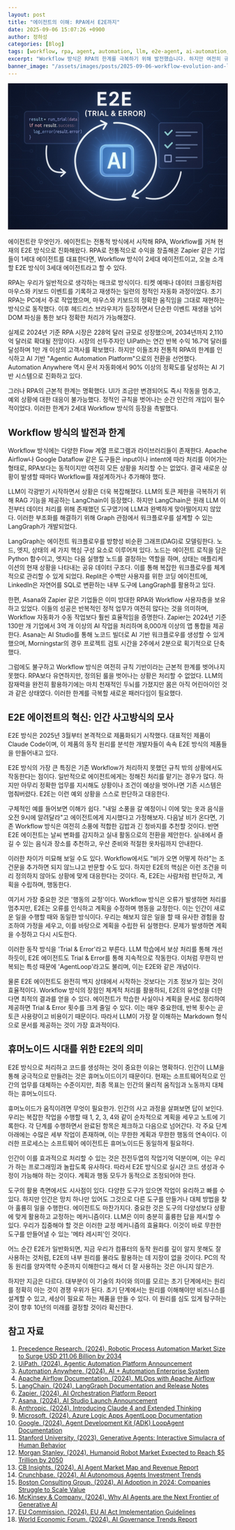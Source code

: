 ```yaml
---
layout: post
title: "에이전트의 이해: RPA에서 E2E까지"
date: 2025-09-06 15:07:26 +0900
author: 정하성
categories: [Blog]
tags: [workflow, rpa, agent, automation, llm, e2e-agent, ai-automation, langgraph]
excerpt: "Workflow 방식은 RPA의 한계를 극복하기 위해 발전했습니다. 하지만 여전히 규칙 기반이라 예외 상황 대응이 어렵습니다. E2E 방식은 인간처럼 상황 판단과 행동 교정이 가능합니다. AI 기반 자동화의 새로운 패러다임으로 주목받고 있습니다."
banner_image: "/assets/images/posts/2025-09-06-workflow-evolution-and-limitations.jpg"
---
```


![](/assets/images/posts/2025-09-06-workflow-evolution-and-limitations.jpg)

에이전트란 무엇인가. 에이전트는 전통적 방식에서 시작해 RPA, Workflow를 거쳐 현재의 E2E 방식으로 진화해왔다. RPA로 전통적으로 수익을 창출해온 Zapier 같은 기업들이 1세대 에이전트를 대표한다면, Workflow 방식이 2세대 에이전트이고, 오늘 소개할 E2E 방식이 3세대 에이전트라고 할 수 있다.

RPA는 우리가 일반적으로 생각하는 매크로 방식이다. 티켓 예매나 데이터 크롤링처럼 마우스와 키보드 이벤트를 기록하고 재생하는 일련의 정적인 자동화 과정이었다. 초기 RPA는 PC에서 주로 작업했으며, 마우스와 키보드의 정확한 움직임을 그대로 재현하는 방식으로 동작했다. 이후 헤드리스 브라우저가 등장하면서 단순한 이벤트 재생을 넘어 DOM 파싱을 통한 보다 정확한 처리가 가능해졌다.

실제로 2024년 기준 RPA 시장은 228억 달러 규모로 성장했으며, 2034년까지 2,110억 달러로 확대될 전망이다. 시장의 선두주자인 UiPath는 연간 반복 수익 16.7억 달러를 달성하며 1만 개 이상의 고객사를 확보했다. 하지만 이들조차 전통적 RPA의 한계를 인식하고 AI 기반 "Agentic Automation Platform"으로의 전환을 선언했다. Automation Anywhere 역시 문서 자동화에서 90% 이상의 정확도를 달성하는 AI 기반 시스템으로 진화하고 있다.

그러나 RPA의 근본적 한계는 명확했다. UI가 조금만 변경되어도 즉시 작동을 멈추고, 예외 상황에 대한 대응이 불가능했다. 정적인 규칙을 벗어나는 순간 인간의 개입이 필수적이었다. 이러한 한계가 2세대 Workflow 방식의 등장을 촉발했다.

## Workflow 방식의 발전과 한계

Workflow 방식에는 다양한 Flow 계열 프로그램과 라이브러리들이 존재한다. Apache Airflow나 Google Dataflow 같은 도구들은 input이나 intent에 따라 처리를 이어가는 형태로, RPA보다는 동적이지만 여전히 모든 상황을 처리할 수는 없었다. 결국 새로운 상황이 발생할 때마다 Workflow를 재설계하거나 추가해야 했다.

LLM이 각광받기 시작하면서 상황은 더욱 복잡해졌다. LLM의 토큰 제한을 극복하기 위해 RAG 기능을 제공하는 LangChain이 등장했다. 하지만 LangChain은 원래 LLM 이전부터 데이터 처리를 위해 존재했던 도구였기에 LLM과 완벽하게 맞아떨어지지 않았다. 이러한 부조화를 해결하기 위해 Graph 관점에서 워크플로우를 설계할 수 있는 LangGraph가 개발되었다.

LangGraph는 에이전트 워크플로우를 방향성 비순환 그래프(DAG)로 모델링한다. 노드, 엣지, 상태의 세 가지 핵심 구성 요소로 이루어져 있다. 노드는 에이전트 로직을 담은 Python 함수이고, 엣지는 다음 실행할 노드를 결정하는 역할을 하며, 상태는 애플리케이션의 현재 상황을 나타내는 공유 데이터 구조다. 이를 통해 복잡한 워크플로우를 체계적으로 관리할 수 있게 되었다. Replit은 수백만 사용자를 위한 코딩 에이전트에, LinkedIn은 자연어를 SQL로 변환하는 내부 도구에 LangGraph를 활용하고 있다.

한편, Asana와 Zapier 같은 기업들은 이미 방대한 RPA와 Workflow 사용자층을 보유하고 있었다. 이들의 성공은 반복적인 정적 업무가 여전히 많다는 것을 의미하며, Workflow 자동화가 수동 작업보다 훨씬 효율적임을 증명한다. Zapier는 2024년 기준 130만 개 기업에서 3억 개 이상의 AI 작업을 처리하며 8,000개 이상의 앱 통합을 제공한다. Asana는 AI Studio를 통해 노코드 빌더로 AI 기반 워크플로우를 생성할 수 있게 했으며, Morningstar의 경우 프로젝트 검토 시간을 2주에서 2분으로 획기적으로 단축했다.

그럼에도 불구하고 Workflow 방식은 여전히 규칙 기반이라는 근본적 한계를 벗어나지 못했다. RPA보다 유연하지만, 정의된 룰을 벗어나는 상황은 처리할 수 없었다. LLM의 잠재력을 완전히 활용하기에는 마치 천재적인 두뇌를 가졌지만 몸은 아직 어린아이인 것과 같은 상태였다. 이러한 한계를 극복할 새로운 패러다임이 필요했다.

## E2E 에이전트의 혁신: 인간 사고방식의 모사

E2E 방식은 2025년 3월부터 본격적으로 제품화되기 시작했다. 대표적인 제품이 Claude Code이며, 이 제품의 동작 원리를 분석한 개발자들이 속속 E2E 방식의 제품들을 만들어내고 있다.

E2E 방식의 가장 큰 특징은 기존 Workflow가 처리하지 못했던 규칙 밖의 상황에서도 작동한다는 점이다. 일반적으로 에이전트에게는 정해진 처리를 맡기는 경우가 많다. 하지만 아무리 정확한 업무를 지시해도 상황이나 조건이 예상을 벗어나면 기존 시스템은 멈춰버렸다. E2E는 이런 예외 상황을 스스로 판단하고 대응한다.

구체적인 예를 들어보면 이해가 쉽다. "내일 소풍을 갈 예정이니 이에 맞는 옷과 음식을 오전 9시에 알려달라"고 에이전트에게 지시했다고 가정해보자. 다음날 비가 온다면, 기존 Workflow 방식은 여전히 소풍에 적합한 김밥과 긴 청바지를 추천할 것이다. 반면 E2E 에이전트는 날씨 변화를 감지하고 실내 활동으로의 전환을 제안한다. 실내에서 즐길 수 있는 음식과 장소를 추천하고, 우산 준비와 적절한 옷차림까지 안내한다.

이러한 차이가 미묘해 보일 수도 있다. Workflow에서도 "비가 오면 어떻게 하라"는 조건문을 추가하면 되지 않느냐고 반문할 수도 있다. 하지만 E2E의 핵심은 이런 조건을 미리 정의하지 않아도 상황에 맞게 대응한다는 것이다. 즉, E2E는 사람처럼 판단하고, 계획을 수립하며, 행동한다.

여기서 가장 중요한 것은 '행동의 교정'이다. Workflow 방식은 오류가 발생하면 처리를 멈추지만, E2E는 오류를 인식하고 계획을 수정하며 행동을 교정한다. 이는 인간이 새로운 일을 수행할 때와 동일한 방식이다. 우리는 해보지 않은 일을 할 때 유사한 경험을 참조하여 가정을 세우고, 이를 바탕으로 계획을 수립한 뒤 실행한다. 문제가 발생하면 계획을 수정하고 다시 시도한다.

이러한 동작 방식을 'Trial & Error'라고 부른다. LLM 학습에서 보상 처리를 통해 개선하듯이, E2E 에이전트도 Trial & Error를 통해 지속적으로 작동한다. 이처럼 무한히 반복되는 특성 때문에 'AgentLoop'라고도 불리며, 이는 E2E와 같은 개념이다.

물론 E2E 에이전트도 완전히 백지 상태에서 시작하는 것보다는 기초 정보가 있는 것이 효율적이다. Workflow 방식의 장점인 체계적 처리를 활용하되, E2E의 유연성을 더한다면 최적의 결과를 얻을 수 있다. 에이전트가 학습한 사실이나 계획을 문서로 정리하여 제공하면 Trial & Error 횟수를 크게 줄일 수 있다. 이는 매우 중요한데, 반복 횟수는 곧 토큰 사용량이고 비용이기 때문이다. 따라서 LLM이 가장 잘 이해하는 Markdown 형식으로 문서를 제공하는 것이 가장 효과적이다.

## 휴머노이드 시대를 위한 E2E의 의미

E2E 방식으로 처리하고 코드를 생성하는 것이 중요한 이유는 명확하다. 인간이 LLM을 통해 궁극적으로 만들려는 것은 휴머노이드이기 때문이다. 현재는 소프트웨어적으로 인간의 업무를 대체하는 수준이지만, 최종 목표는 인간의 물리적 움직임과 노동까지 대체하는 휴머노이드다.

휴머노이드가 움직이려면 무엇이 필요한가. 인간의 사고 과정을 살펴보면 답이 보인다. 우리는 복잡한 작업을 수행할 때 1, 2, 3, 4와 같이 순차적으로 계획을 세우고 노트에 기록한다. 각 단계를 수행하면서 완료된 항목은 체크하고 다음으로 넘어간다. 각 주요 단계 아래에는 수많은 세부 작업이 존재하며, 이는 무한한 계획과 무한한 행동의 연속이다. 이러한 프로세스는 소프트웨어 에이전트든 휴머노이드든 동일하게 필요하다.

인간이 이를 효과적으로 처리할 수 있는 것은 전전두엽의 작업기억 덕분이며, 이는 우리가 하는 프로그래밍과 놀랍도록 유사하다. 따라서 E2E 방식으로 실시간 코드 생성과 수정이 가능해야 하는 것이다. 계획과 행동 모두가 동적으로 조정되어야 한다.

도구의 활용 측면에서도 시사점이 있다. 다양한 도구가 있으면 작업이 유리하고 빠를 수 있다. 하지만 인간은 망치 하나만 있어도 그것으로 다른 도구를 만들거나 대체 방법을 찾아 훌륭히 일을 수행한다. 에이전트도 마찬가지다. 중요한 것은 도구의 다양성보다 상황에 맞게 활용하고 교정하는 메커니즘이다. LLM은 이미 충분히 훌륭한 답을 제시할 수 있다. 우리가 집중해야 할 것은 이러한 교정 메커니즘의 효율화다. 이것이 바로 무한한 도구를 만들어낼 수 있는 '메타 레시피'인 것이다.

어느 순간 E2E가 일반화되면, 지금 우리가 컴퓨터의 동작 원리를 깊이 알지 못해도 잘 사용하는 것처럼, E2E의 내부 원리를 몰라도 활용하는 데 지장이 없을 것이다. PC의 작동 원리를 양자역학 수준까지 이해한다고 해서 더 잘 사용하는 것은 아니지 않은가.

하지만 지금은 다르다. 대부분이 이 기술의 차이와 의미를 모르는 초기 단계에서는 원리를 정확히 아는 것이 경쟁 우위가 된다. 초기 단계에서는 원리를 이해해야만 비즈니스를 설계할 수 있고, 세상이 필요로 하는 제품을 만들 수 있다. 이 원리를 심도 있게 탐구하는 것이 향후 10년의 미래를 결정할 것이라 확신한다.

## 참고 자료

1. [Precedence Research. (2024). Robotic Process Automation Market Size to Surge USD 211.06 Billion by 2034](https://www.precedenceresearch.com/robotic-process-automation-market)
2. [UiPath. (2024). Agentic Automation Platform Announcement](https://www.techtarget.com/searchitoperations/news/366623399/UiPath-AI-agents-blend-with-RPA-amid-industry-hype-doubts)
3. [Automation Anywhere. (2024). AI + Automation Enterprise System](https://www.automationanywhere.com/company/press-room/automation-anywhere-unveils-new-ai-automation-enterprise-system-empowering)
4. [Apache Airflow Documentation. (2024). MLOps with Apache Airflow](https://airflow.apache.org/use-cases/mlops/)
5. [LangChain. (2024). LangGraph Documentation and Release Notes](https://langchain-ai.github.io/langgraph/)
6. [Zapier. (2024). AI Orchestration Platform Report](https://zapier.com/ai)
7. [Asana. (2024). AI Studio Launch Announcement](https://asana.com/inside-asana/introducing-ai-studio)
8. [Anthropic. (2024). Introducing Claude 4 and Extended Thinking](https://www.anthropic.com/news/claude-4)
9. [Microsoft. (2024). Azure Logic Apps AgentLoop Documentation](https://techcommunity.microsoft.com/blog/integrationsonazureblog/%F0%9F%93%A2announcing-agent-loop-build-ai-agents-in-azure-logic-apps-%F0%9F%A4%96/4415052)
10. [Google. (2024). Agent Development Kit (ADK) LoopAgent Documentation](https://google.github.io/adk-docs/agents/workflow-agents/loop-agents/)
11. [Stanford University. (2023). Generative Agents: Interactive Simulacra of Human Behavior](https://arxiv.org/abs/2304.03442)
12. [Morgan Stanley. (2024). Humanoid Robot Market Expected to Reach $5 Trillion by 2050](https://www.morganstanley.com/insights/articles/humanoid-robot-market-5-trillion-by-2050)
13. [CB Insights. (2024). AI Agent Market Map and Revenue Report](https://www.cbinsights.com/research/ai-agent-startups-top-20-revenue/)
14. [Crunchbase. (2024). AI Autonomous Agents Investment Trends](https://news.crunchbase.com/ai/autonomous-agents-top-seed-trend-2025/)
15. [Boston Consulting Group. (2024). AI Adoption in 2024: Companies Struggle to Scale Value](https://www.bcg.com/press/24october2024-ai-adoption-in-2024-74-of-companies-struggle-to-achieve-and-scale-value)
16. [McKinsey & Company. (2024). Why AI Agents are the Next Frontier of Generative AI](https://www.mckinsey.com/capabilities/mckinsey-digital/our-insights/why-agents-are-the-next-frontier-of-generative-ai)
17. [EU Commission. (2024). EU AI Act Implementation Guidelines](https://digital-strategy.ec.europa.eu/en/policies/regulatory-framework-ai)
18. [World Economic Forum. (2024). AI Governance Trends Report](https://www.weforum.org/stories/2024/09/ai-governance-trends-to-watch/)